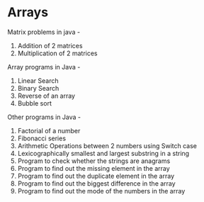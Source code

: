 # Arrays
Matrix problems in java - 
1. Addition of 2 matrices
2. Multiplication of 2 matrices

Array programs in Java - 
1. Linear Search 
2. Binary Search 
3. Reverse of an array
4. Bubble sort

Other programs in Java - 
1. Factorial of a number 
2. Fibonacci series
2. Arithmetic Operations between 2 numbers using Switch case
3. Lexicographically smallest and largest substring in a string
4. Program to check whether the strings are anagrams
5. Program to find out the missing element in the array
6. Program to find out the duplicate element in the array
7. Program to find out the biggest difference in the array
8. Program to find out the mode of the numbers in the array

